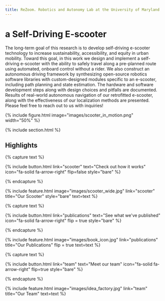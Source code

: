 ```yaml
---
title: ReZoom. Robotics and Autonomy Lab at the University of Maryland.
---
```

# a Self-Driving E-scooter

The long-term goal of this research is to develop self-driving e-scooter technology to increase sustainability, accessibility, and equity in urban mobility. Toward this goal, in this work we design and implement a self-driving e-scooter with the ability to safely travel along a pre-planned route using automated, onboard control without a rider. We also construct an autonomous driving framework by synthesizing open-source robotics software libraries with custom-designed modules specific to an e-scooter, including path planning and state estimation. The hardware and software development steps along with design choices and pitfalls are documented. Results of real-world autonomous navigation of our retrofitted e-scooter, along with the effectiveness of our localization methods are presented. Please feel free to reach out to us with inquiries!

{% include figure.html image="images/scooter_in_motion.png" width="50%" %}

{% include section.html %}



## Highlights

{% capture text %}

{%
  include button.html
  link="scooter"
  text="Check out how it works"
  icon="fa-solid fa-arrow-right"
  flip=false
  style="bare"
%}

{% endcapture %}

{%
  include feature.html
  image="images/scooter_wide.jpg"
  link="scooter"
  title="Our Scooter"
  style="bare"
  text=text
%}

{% capture text %}

{%
  include button.html
  link="publications"
  text="See what we've published"
  icon="fa-solid fa-arrow-right"
  flip = true
  style="bare"
%}

{% endcapture %}

{%
  include feature.html
  image="images/book_icon.jpg"
  link="publications"
  title="Our Publications"
  flip = true
  text=text
%}


{% capture text %}

{%
  include button.html
  link="team"
  text="Meet our team"
  icon="fa-solid fa-arrow-right"
  flip=true
  style="bare"
%}

{% endcapture %}

{%
  include feature.html
  image="images/idea_factory.jpg"
  link="team"
  title="Our Team"
  text=text
%}
